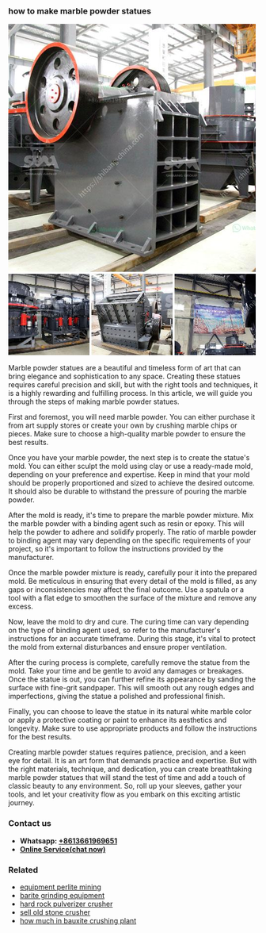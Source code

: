 <h3>how to make marble powder statues</h3><img src='1708497674.jpg' alt=''><p>Marble powder statues are a beautiful and timeless form of art that can bring elegance and sophistication to any space. Creating these statues requires careful precision and skill, but with the right tools and techniques, it is a highly rewarding and fulfilling process. In this article, we will guide you through the steps of making marble powder statues.</p><p>First and foremost, you will need marble powder. You can either purchase it from art supply stores or create your own by crushing marble chips or pieces. Make sure to choose a high-quality marble powder to ensure the best results.</p><p>Once you have your marble powder, the next step is to create the statue's mold. You can either sculpt the mold using clay or use a ready-made mold, depending on your preference and expertise. Keep in mind that your mold should be properly proportioned and sized to achieve the desired outcome. It should also be durable to withstand the pressure of pouring the marble powder.</p><p>After the mold is ready, it's time to prepare the marble powder mixture. Mix the marble powder with a binding agent such as resin or epoxy. This will help the powder to adhere and solidify properly. The ratio of marble powder to binding agent may vary depending on the specific requirements of your project, so it's important to follow the instructions provided by the manufacturer.</p><p>Once the marble powder mixture is ready, carefully pour it into the prepared mold. Be meticulous in ensuring that every detail of the mold is filled, as any gaps or inconsistencies may affect the final outcome. Use a spatula or a tool with a flat edge to smoothen the surface of the mixture and remove any excess.</p><p>Now, leave the mold to dry and cure. The curing time can vary depending on the type of binding agent used, so refer to the manufacturer's instructions for an accurate timeframe. During this stage, it's vital to protect the mold from external disturbances and ensure proper ventilation.</p><p>After the curing process is complete, carefully remove the statue from the mold. Take your time and be gentle to avoid any damages or breakages. Once the statue is out, you can further refine its appearance by sanding the surface with fine-grit sandpaper. This will smooth out any rough edges and imperfections, giving the statue a polished and professional finish.</p><p>Finally, you can choose to leave the statue in its natural white marble color or apply a protective coating or paint to enhance its aesthetics and longevity. Make sure to use appropriate products and follow the instructions for the best results.</p><p>Creating marble powder statues requires patience, precision, and a keen eye for detail. It is an art form that demands practice and expertise. But with the right materials, technique, and dedication, you can create breathtaking marble powder statues that will stand the test of time and add a touch of classic beauty to any environment. So, roll up your sleeves, gather your tools, and let your creativity flow as you embark on this exciting artistic journey.</p><h3>Contact us</h3><ul><li><strong>Whatsapp:&nbsp;<a href="https://wa.me/8613661969651">+8613661969651</a></strong></li><li><a href="https://swt.shibang-china.com/?git&amp;zhl&amp;how to make marble powder statues"><strong>Online Service(chat now)</strong></a></li></ul><h3>Related</h3><ul><li><a href='equipment perlite mining.md'>equipment perlite mining</a></li><li><a href='barite grinding equipment.md'>barite grinding equipment</a></li><li><a href='hard rock pulverizer crusher.md'>hard rock pulverizer crusher</a></li><li><a href='sell old stone crusher.md'>sell old stone crusher</a></li><li><a href='how much in bauxite crushing plant.md'>how much in bauxite crushing plant</a></li></ul>